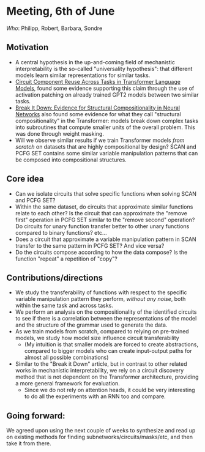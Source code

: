 # Meeting, 6th of June

*Who*: Philipp, Robert, Barbara, Sondre

## Motivation
- A central hypothesis in the up-and-coming field of mechanistic
  interpretability is the so-called "universality hypothesis": that
  different models learn similar representations for similar tasks.
- [Circuit Component Reuse Across Tasks in Transformer Language
  Models](https://openreview.net/forum?id=fpoAYV6Wsk), found some evidence
  supporting this claim through the use of activation patching on already
  trained GPT2 models between two similar tasks.
- [Break It Down: Evidence for Structural Compositionality in Neural
  Networks](https://proceedings.neurips.cc/paper_files/paper/2023/hash/85069585133c4c168c865e65d72e9775-Abstract-Conference.html)
  also found some evidence for what they call "structural compositionality"
  in the Transformer: models break down complex tasks into subroutines that
  compute smaller units of the overall problem. This was done through
  weight masking.
- Will we observe similar results if we train Transformer models *from
  scratch* on datasets that are highly compositional by design? SCAN and
  PCFG SET contains some similar variable manipulation patterns that
  can be composed into compositional structures.

## Core idea
- Can we isolate circuits that solve specific functions when solving SCAN
  and PCFG SET?
- Within the same dataset, do circuits that approximate similar functions
  relate to each other? Is the circuit that can approximate the "remove
  first" operation in PCFG SET similar to the "remove second" operation? Do
  circuits for unary function transfer better to other unary functions
  compared to binary functions? etc...
- Does a circuit that approximate a variable manipulation pattern in SCAN
  transfer to the same pattern in PCFG SET?  And vice versa?
- Do the circuits compose according to how the data compose? Is the
  function "repeat" a repetition of "copy"?

## Contributions/directions
- We study the transferability of functions with respect to the specific variable manipulation
  pattern they perform, *without any noise*, both within the same task and across
  tasks.
- We perform an analysis on the compositionality of the identified circuits
  to see if there is a correlation between the representations of the model
  and the structure of the grammar used to generate the data.
- As we train models from scratch, compared to relying on pre-trained
  models, we study how model size influence circuit transferability
    - (My intuition is that smaller models are forced to create
      abstractions, compared to bigger models who can create input-output
      paths for almost all possible combinations)
- Similar to the "Break it Down" article, but in contrast to other related
  works in mechanistic interpretability, we rely on a circuit discovery
  method that is not dependent on the Transformer architecture, providing a
  more general framework for evaluation.
    - Since we do not rely on attention heads, it could be very interesting
      to do all the experiments with an RNN too and compare.


## Going forward:
We agreed upon using the next couple of weeks to synthesize and read up on
existing methods for finding subnetworks/circuits/masks/etc, and then take
it from there.
